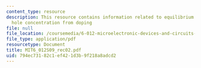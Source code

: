 ```yaml
---
content_type: resource
description: This resource contains information related to equilibrium electron and
  hole concentration from doping
file: null
file_location: /coursemedia/6-012-microelectronic-devices-and-circuits-spring-2009/794ec73182c1ef421d3b9f218a8adcd2_MIT6_012S09_rec02.pdf
file_type: application/pdf
resourcetype: Document
title: MIT6_012S09_rec02.pdf
uid: 794ec731-82c1-ef42-1d3b-9f218a8adcd2
---
```

